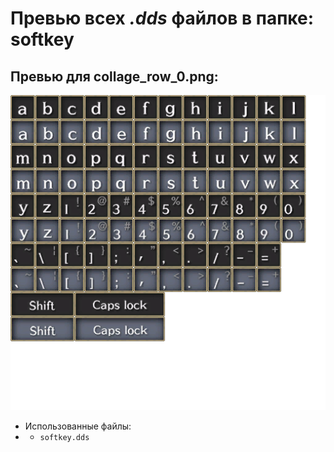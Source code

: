 # Превью всех ***.dds*** файлов в папке: softkey
## Превью для collage_row_0.png:
![collage_row_0.png](collage_row_0.png)
- Использованные файлы:
- - ``` softkey.dds ```
